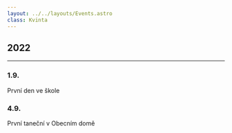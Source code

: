 ```yaml
---
layout: ../../layouts/Events.astro
class: Kvinta
---
```


## 2022
---
### 1.9.
První den ve škole 

### 4.9.
První taneční v Obecním domě